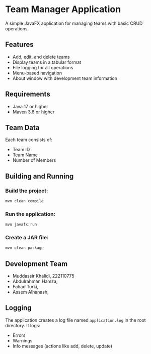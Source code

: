 # Team Manager Application

A simple JavaFX application for managing teams with basic CRUD operations.

## Features

- Add, edit, and delete teams
- Display teams in a tabular format
- File logging for all operations
- Menu-based navigation
- About window with development team information

## Requirements

- Java 17 or higher
- Maven 3.6 or higher

## Team Data

Each team consists of:
- Team ID
- Team Name
- Number of Members

## Building and Running

### Build the project:
```bash
mvn clean compile
```

### Run the application:
```bash
mvn javafx:run
```

### Create a JAR file:
```bash
mvn clean package
```

## Development Team

- Muddassir Khalidi, 222110775
- Abdulrahman Hamza, <student ID>
- Fahad Turki, <student ID>
- Assem Alhanash, <student ID>

## Logging

The application creates a log file named `application.log` in the root directory. It logs:
- Errors
- Warnings
- Info messages (actions like add, delete, update)


